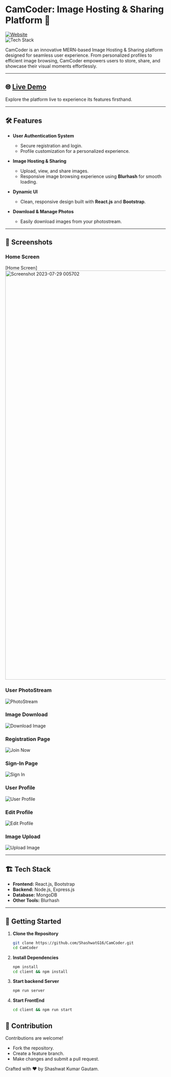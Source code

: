 # CamCoder: Image Hosting & Sharing Platform 🌟  
[![Website](https://img.shields.io/badge/Website-Live%20Now-green)](https://camcoder.onrender.com/)  
![Tech Stack](https://img.shields.io/badge/Tech%20Stack-MERN-blue)  

CamCoder is an innovative MERN-based Image Hosting & Sharing platform designed for seamless user experience. From personalized profiles to efficient image browsing, CamCoder empowers users to store, share, and showcase their visual moments effortlessly.

---

## 🌐 [Live Demo](https://camcoder.onrender.com/)  
Explore the platform live to experience its features firsthand.

---

## 🛠️ Features  
- **User Authentication System**  
  - Secure registration and login.  
  - Profile customization for a personalized experience.  

- **Image Hosting & Sharing**  
  - Upload, view, and share images.  
  - Responsive image browsing experience using **Blurhash** for smooth loading.  

- **Dynamic UI**  
  - Clean, responsive design built with **React.js** and **Bootstrap**.  

- **Download & Manage Photos**  
  - Easily download images from your photostream.  

---

## 📸 Screenshots  

### Home Screen  
[Home Screen]<img width="1280" alt="Screenshot 2023-07-29 005702" src="https://github.com/ShashwatG16/CamCoder/assets/84587801/cc6429f4-b330-4010-8f22-f01da2b7a1f2"> 

### User PhotoStream  
![PhotoStream](https://github.com/ShashwatG16/CamCoder/assets/84587801/e2668b98-d9da-433a-ab62-e34fdf352287)  

### Image Download  
![Download Image](https://github.com/ShashwatG16/CamCoder/assets/84587801/69eedf0f-64b7-4241-9fe8-1d7665996a72)  

### Registration Page  
![Join Now](https://github.com/ShashwatG16/CamCoder/assets/84587801/c376ea13-e7dc-45c2-ad42-33d3d3566073)  

### Sign-In Page  
![Sign In](https://github.com/ShashwatG16/CamCoder/assets/84587801/fb6ba010-288a-407d-be54-ee633926bbe5)  

### User Profile  
![User Profile](https://github.com/ShashwatG16/CamCoder/assets/84587801/49058716-10d4-4ff1-80be-a51b21816f18)  

### Edit Profile  
![Edit Profile](https://github.com/ShashwatG16/CamCoder/assets/84587801/910df7a2-d26f-4113-b878-706ba004453f)  

### Image Upload  
![Upload Image](https://github.com/ShashwatG16/CamCoder/assets/84587801/95422651-9aa7-4692-8548-7b7b391ddd71)  

---

## 🏗️ Tech Stack  
- **Frontend:** React.js, Bootstrap  
- **Backend:** Node.js, Express.js  
- **Database:** MongoDB  
- **Other Tools:** Blurhash  

---

## 🚀 Getting Started  

1. **Clone the Repository**  
   ```bash
   git clone https://github.com/ShashwatG16/CamCoder.git
   cd CamCoder
2. **Install Dependencies**
   ```bash
   npm install
   cd client && npm install

4. **Start backend Server**
    ```bash
    npm run server
5. **Start FrontEnd**
   ```bash
   cd client && npm run start
## 🤝 Contribution
Contributions are welcome!

- Fork the repository.
- Create a feature branch.
- Make changes and submit a pull request.

Crafted with ❤️ by Shashwat Kumar Gautam.
